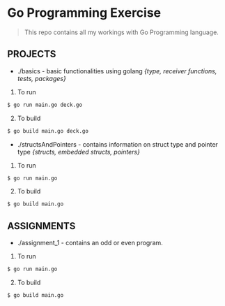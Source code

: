 # Go Programming Exercise

> This repo contains all my workings
> with Go Programming language.

## PROJECTS

- ./basics - basic functionalities using golang *{type, receiver functions, tests, packages}*

1. To run 
```sh
$ go run main.go deck.go
``` 
2. To build 
```sh
$ go build main.go deck.go
```
- ./structsAndPointers - contains information on struct type and pointer type *{structs, embedded structs, pointers}*

1. To run 
```sh
$ go run main.go 
``` 
2. To build 
```sh
$ go build main.go
```

## ASSIGNMENTS

- ./assignment_1 - contains an odd or even program.

1. To run 
```sh
$ go run main.go
``` 
2. To build 
```sh
$ go build main.go
